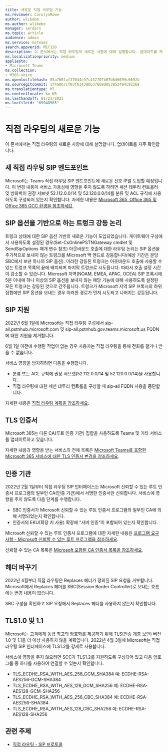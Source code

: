```yaml
---
title: 새로운 직접 라우팅 기능
ms.reviewer: CarolynRowe
author: wlibebe
ms.author: wlibebe
manager: serdars
ms.topic: article
audience: admin
ms.service: msteams
search.appverid: MET150
description: 이 문서에서는 직접 라우팅의 새로운 사항에 대해 설명합니다. 업데이트를 자주 확인합니다.
ms.localizationpriority: medium
appliesto:
- Microsoft Teams
ms.collection:
- M365-voice
ms.openlocfilehash: 85a700faf37044c97c432707b07b6d6699c6692b
ms.sourcegitcommit: 1f4a0b7cf03f63438bb37668d053853494c92168
ms.translationtype: MT
ms.contentlocale: ko-KR
ms.lasthandoff: 01/23/2023
ms.locfileid: "69948585"
---
```

# <a name="whats-new-for-direct-routing"></a>직접 라우팅의 새로운 기능

이 문서에서는 직접 라우팅의 새로운 사항에 대해 설명합니다. 업데이트를 자주 확인합니다.

## <a name="new-direct-routing-sip-endpoints"></a>새 직접 라우팅 SIP 엔드포인트 

Microsoft는 Teams 직접 라우팅 SIP 엔드포인트에 새로운 신호 IP를 도입할 예정입니다. 이 변경 내용이 서비스 가용성에 영향을 주지 않도록 하려면 세션 테두리 컨트롤러 및 방화벽이 권장 서브넷 52.112.0.0/14 및 52.120.0.0/14를 분류 및 ACL 규칙에 사용하도록 구성되어 있는지 확인합니다. 자세한 내용은 [Microsoft 365, Office 365 및 Office 365 GCC 환경을 참조하세요](direct-routing-plan.md#microsoft-365-office-365-and-office-365-gcc-environments).  

## <a name="trunk-demoting-logic-based-on-sip-options"></a>SIP 옵션을 기반으로 하는 트렁크 강등 논리

트렁크 상태에 대한 SIP 옵션 기반의 새로운 기능이 도입되었습니다. 게이트웨이 구성에서 사용하도록 설정된 경우(Set-CsOnlinePSTNGateway cmdlet 및 SendSipOptions 매개 변수 참조) 아웃바운드 호출에 대한 라우팅 논리는 SIP 옵션을 주기적으로 보내지 않는 트렁크를 Microsoft 백 엔드로 강등합니다(예상 기간은 분당 SBC에서 보낸 하나의 SIP 옵션). 이러한 강등된 트렁크는 아웃바운드 호출에 사용할 수 있는 트렁크 목록의 끝에 배치되며 마지막 트렁크로 시도됩니다. 따라서 호출 설정 시간이 감소할 수 있습니다.
Microsoft 지역(NOAM, EMEA, APAC, OCEA) SIP 프록시에 5분 이내에 하나 이상의 SIP 옵션을 보내지 않는 해당 기능에 대해 사용하도록 설정된 모든 트렁크는 강등된 것으로 간주됩니다. 트렁크가 Microsoft 지역 SIP 프록시의 하위 집합에만 SIP 옵션을 보내는 경우 이러한 경로가 먼저 시도되고 나머지는 강등됩니다.


## <a name="sip-support"></a>SIP 지원

2022년 6월 1일에 Microsoft는 직접 라우팅 구성에서 sip-all.pstnhub.microsoft.com 및 sip-all.pstnhub.gov.teams.microsoft.us FQDN에 대한 지원을 제거합니다.

6월 1일 이전에 수행된 작업이 없는 경우 사용자는 직접 라우팅을 통해 전화를 걸거나 받을 수 없습니다.

서비스 영향을 방지하려면 다음을 수행합니다.

- 분류 또는 ACL 규칙에 권장 서브넷(52.112.0.0/14 및 52.120.0.0/14)을 사용합니다.
- 직접 라우팅에 대한 세션 테두리 컨트롤을 구성할 때 sip-all FQDN 사용을 중단합니다.

자세한 내용은 [직접 라우팅 계획을 참조하세요](direct-routing-plan.md).

## <a name="tls-certificates"></a>TLS 인증서

Microsoft 365는 다른 CA(루트 인증 기관) 집합을 사용하도록 Teams 및 기타 서비스를 업데이트하고 있습니다.

자세한 내용과 영향을 받는 서비스의 전체 목록은 [Microsoft Teams를 포함한 Microsoft 365 서비스에 대한 TLS 인증서 변경을 참조하세요](https://techcommunity.microsoft.com/t5/microsoft-teams-blog/tls-certificate-changes-to-microsoft-365-services-including/ba-p/3249676).

## <a name="certificate-authorities"></a>인증 기관

2022년 2월 1일부터 직접 라우팅 SIP 인터페이스는 Microsoft 신뢰할 수 있는 루트 인증서 프로그램의 일부인 CA(인증 기관)에서 서명한 인증서만 신뢰합니다. 서비스에 영향을 주지 않도록 다음 단계를 수행합니다.

- SBC 인증서가 Microsoft 신뢰할 수 있는 루트 인증서 프로그램의 일부인 CA에 의해 서명되었는지 확인합니다.
- 인증서의 EKU(확장 키 사용) 확장에 "서버 인증"이 포함되어 있는지 확인합니다.

Microsoft 신뢰할 수 있는 루트 인증서 프로그램에 대한 자세한 내용은 [프로그램 요구 사항 - Microsoft 신뢰할 수 있는 루트 프로그램을 참조하세요](/security/trusted-root/program-requirements).

신뢰할 수 있는 CA 목록은 [Microsoft 포함된 CA 인증서 목록을 참조하세요](https://ccadb-public.secure.force.com/microsoft/IncludedCACertificateReportForMSFT).

## <a name="replace-headers"></a>헤더 바꾸기

2022년 4월부터 직접 라우팅은 Replaces 헤더가 정의된 SIP 요청을 거부합니다. Microsoft에서 Replaces 헤더를 SBC(Session Border Controller)로 보내는 흐름에는 변경 내용이 없습니다.

SBC 구성을 확인하고 SIP 요청에서 Replaces 헤더를 사용하지 않는지 확인합니다.

## <a name="tls10-and-11"></a>TLS1.0 및 1.1

Microsoft는 고객에게 동급 최고의 암호화를 제공하기 위해 TLS(전송 계층 보안) 버전 1.0 및 1.1을 더 이상 사용하지 않을 계획입니다. 2022년 4월 3일에 Microsoft는 직접 라우팅 SIP 인터페이스에 TLS1.2를 강제로 사용합니다.

서비스에 영향을 주지 않으려면 SCC가 TLS1.2를 지원하도록 구성되어 있고 다음 암호 그룹 중 하나를 사용하여 연결할 수 있는지 확인합니다.

- TLS_ECDHE_RSA_WITH_AES_256_GCM_SHA384 예: ECDHE-RSA-AES256-GCM-SHA384
- TLS_ECDHE_RSA_WITH_AES_128_GCM_SHA256 예: ECDHE-RSA-AES128-GCM-SHA256
- TLS_ECDHE_RSA_WITH_AES_256_CBC_SHA384 예: ECDHE-RSA-AES256-SHA384
- TLS_ECDHE_RSA_WITH_AES_128_CBC_SHA256 예: ECDHE-RSA-AES128-SHA256

## <a name="related-topics"></a>관련 주제

- [직접 라우팅 - SIP 프로토콜](direct-routing-protocols-sip.md)
